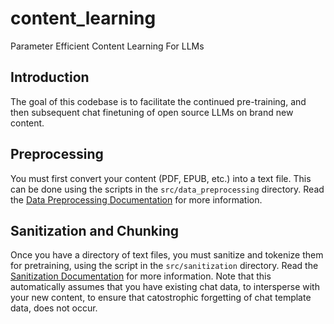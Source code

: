 # content_learning
Parameter Efficient Content Learning For LLMs

## Introduction

The goal of this codebase is to facilitate the continued pre-training, and then subsequent chat finetuning of open source LLMs on brand new content. 

## Preprocessing

You must first convert your content (PDF, EPUB, etc.) into a text file. This can be done using the scripts in the `src/data_preprocessing` directory. Read the [Data Preprocessing Documentation](docs/preprocessing.md) for more information. 

## Sanitization and Chunking

Once you have a directory of text files, you must sanitize and tokenize them for pretraining, using the script in the `src/sanitization` directory. Read the [Sanitization Documentation](docs/sanitization.md) for more information. Note that this automatically assumes that you have existing chat data, to intersperse with your new content, to ensure that catostrophic forgetting of chat template data, does not occur.